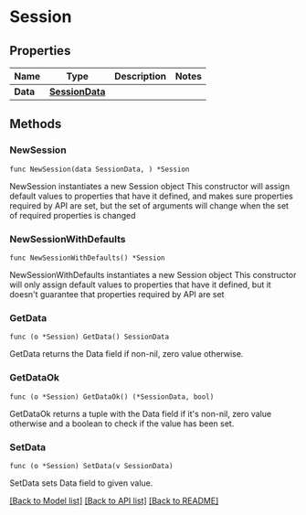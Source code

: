 # Session

## Properties

Name | Type | Description | Notes
------------ | ------------- | ------------- | -------------
**Data** | [**SessionData**](SessionData.md) |  | 

## Methods

### NewSession

`func NewSession(data SessionData, ) *Session`

NewSession instantiates a new Session object
This constructor will assign default values to properties that have it defined,
and makes sure properties required by API are set, but the set of arguments
will change when the set of required properties is changed

### NewSessionWithDefaults

`func NewSessionWithDefaults() *Session`

NewSessionWithDefaults instantiates a new Session object
This constructor will only assign default values to properties that have it defined,
but it doesn't guarantee that properties required by API are set

### GetData

`func (o *Session) GetData() SessionData`

GetData returns the Data field if non-nil, zero value otherwise.

### GetDataOk

`func (o *Session) GetDataOk() (*SessionData, bool)`

GetDataOk returns a tuple with the Data field if it's non-nil, zero value otherwise
and a boolean to check if the value has been set.

### SetData

`func (o *Session) SetData(v SessionData)`

SetData sets Data field to given value.



[[Back to Model list]](../README.md#documentation-for-models) [[Back to API list]](../README.md#documentation-for-api-endpoints) [[Back to README]](../README.md)


